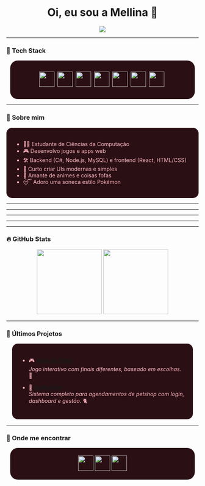 <h1 align="center">
  Oi, eu sou a Mellina 🌸
</h1>

<p align="center">
  <img src="https://readme-typing-svg.herokuapp.com/?color=FFB6C1&center=true&vCenter=true&lines=Desenvolvedora+Fullstack;🌸+C%23,+JS+e+Node.js;🌸+React,+API+e+UI/UX;🌸+Ship+it+🚀" />
</p>

---

### 🌸 Tech Stack
<div align="center" style="background-color: #2A0F14; padding:15px; border-radius:20px; margin:10px">

<img src="https://cdn.jsdelivr.net/gh/devicons/devicon/icons/csharp/csharp-original.svg" width="40" />&nbsp;
<img src="https://cdn.jsdelivr.net/gh/devicons/devicon/icons/javascript/javascript-original.svg" width="40" />&nbsp;
<img src="https://cdn.jsdelivr.net/gh/devicons/devicon/icons/nodejs/nodejs-original.svg" width="40" />&nbsp;
<img src="https://cdn.jsdelivr.net/gh/devicons/devicon/icons/react/react-original.svg" width="40" />&nbsp;
<img src="https://cdn.jsdelivr.net/gh/devicons/devicon/icons/html5/html5-original.svg" width="40" />&nbsp;
<img src="https://cdn.jsdelivr.net/gh/devicons/devicon/icons/css3/css3-original.svg" width="40" />&nbsp;
<img src="https://cdn.jsdelivr.net/gh/devicons/devicon/icons/mysql/mysql-original.svg" width="40" />&nbsp;

</div>

---

### 🎀 Sobre mim
<div style="background-color: #2A0F14; padding:20px; border-radius:15px; color: #FFB6C1">

- 👩‍💻 Estudante de Ciências da Computação  
- 🎮 Desenvolvo jogos e apps web  
- 🛠️ Backend (C#, Node.js, MySQL) e frontend (React, HTML/CSS)  
- 🎨 Curto criar UIs modernas e simples  
- 🌸 Amante de animes e coisas fofas  
- 😴 Adoro uma soneca estilo Pokémon  

</div>

---

---

---

---



---

### 🔥 GitHub Stats
<div align="center">
  <img src="https://github-readme-stats.vercel.app/api?username=Mellina-ship-it&show_icons=true&title_color=FFB6C1&icon_color=FF69B4&text_color=FFFFFF&bg_color=4B1A1F&border_radius=10&border_color=5D2E46" height="170" />
  <img src="https://github-readme-stats.vercel.app/api/top-langs/?username=Mellina-ship-it&layout=compact&title_color=FFB6C1&icon_color=FF69B4&text_color=FFFFFF&bg_color=4B1A1F&border_radius=10&border_color=5D2E46" height="170"/>
</div>

---

### 🧩 Últimos Projetos
<div style="background-color: #2A0F14; padding:20px; border-radius:15px; color: #FFB6C1; margin:15px">

- 🎮 **[Além do Túnel](https://github.com/Mellina-ship-it/Alem_do_tunel)**  
  *Jogo interativo com finais diferentes, baseado em escolhas.* 🌸

- 🐾 **[AuMiauVet](https://github.com/Mellina-ship-it/AuMiauVet)**  
  *Sistema completo para agendamentos de petshop com login, dashboard e gestão.* 🐈

</div>

---

### 🌸 Onde me encontrar
<div align="center" style="background-color: #2A0F14; padding:20px; border-radius:20px; margin:10px">

<a href="https://www.linkedin.com/in/mellina-bizinoto-618081227/">
  <img src="https://img.shields.io/badge/-LinkedIn-FF69B4?style=for-the-badge&logo=linkedin&logoColor=white" height="40" />
</a>
<a href="mailto:bizinoto.mellina@gmail.com">
  <img src="https://img.shields.io/badge/-Gmail-FF1493?style=for-the-badge&logo=gmail&logoColor=white" height="40" />
</a>
<a href="https://youtube.com/@mbspadua?si=j4HN7W6gvdU3bWp1">
  <img src="https://img.shields.io/badge/-YouTube-FFB6C1?style=for-the-badge&logo=youtube&logoColor=white" height="40" />
</a>

</div>
